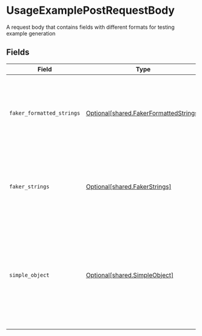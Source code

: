 # UsageExamplePostRequestBody

A request body that contains fields with different formats for testing example generation


## Fields

| Field                                                                                                                                                             | Type                                                                                                                                                              | Required                                                                                                                                                          | Description                                                                                                                                                       |
| ----------------------------------------------------------------------------------------------------------------------------------------------------------------- | ----------------------------------------------------------------------------------------------------------------------------------------------------------------- | ----------------------------------------------------------------------------------------------------------------------------------------------------------------- | ----------------------------------------------------------------------------------------------------------------------------------------------------------------- |
| `faker_formatted_strings`                                                                                                                                         | [Optional[shared.FakerFormattedStrings]](undefined/models/shared/fakerformattedstrings.md)                                                                        | :heavy_minus_sign:                                                                                                                                                | A set of strings with format values that lead to relevant examples being generated for them                                                                       |
| `faker_strings`                                                                                                                                                   | [Optional[shared.FakerStrings]](undefined/models/shared/fakerstrings.md)                                                                                          | :heavy_minus_sign:                                                                                                                                                | A set of strings with fieldnames that lead to relevant examples being generated for them                                                                          |
| `simple_object`                                                                                                                                                   | [Optional[shared.SimpleObject]](undefined/models/shared/simpleobject.md)                                                                                          | :heavy_minus_sign:                                                                                                                                                | A simple object that uses all our supported primitive types and enums and has optional properties.<br/><br/>[A link to the external docs.](https://docs.speakeasyapi.dev) |
